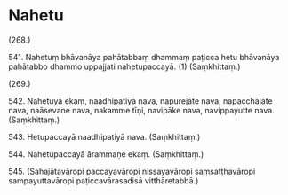 

# Nahetu







(268.)

541\. Nahetuṃ bhāvanāya pahātabbaṃ dhammaṃ paṭicca hetu bhāvanāya pahātabbo dhammo uppajjati nahetupaccayā. (1) (Saṃkhittaṃ.)

(269.)

542\. Nahetuyā ekaṃ, naadhipatiyā nava, napurejāte nava, napacchājāte nava, naāsevane nava, nakamme tīṇi, navipāke nava, navippayutte nava. (Saṃkhittaṃ.)

543\. Hetupaccayā naadhipatiyā nava. (Saṃkhittaṃ.)

544\. Nahetupaccayā ārammaṇe ekaṃ. (Saṃkhittaṃ.)

545\. (Sahajātavāropi paccayavāropi nissayavāropi saṃsaṭṭhavāropi sampayuttavāropi paṭiccavārasadisā vitthāretabbā.)




